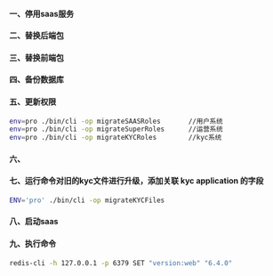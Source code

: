 #### 一、停用saas服务
#### 二、替换后端包
#### 三、替换前端包
#### 四、备份数据库

#### 五、更新权限
```bash
env=pro ./bin/cli -op migrateSAASRoles       //用户系统
env=pro ./bin/cli -op migrateSuperRoles      //运营系统
env=pro ./bin/cli -op migrateKYCRoles        //kyc系统
```
#### 六、
#### 七、运行命令对旧的kyc文件进行升级，添加关联 kyc application 的字段
```bash
ENV='pro' ./bin/cli -op migrateKYCFiles
```

#### 八、启动saas

#### 九、执行命令
 ```bash
 redis-cli -h 127.0.0.1 -p 6379 SET "version:web" "6.4.0"
 ```
